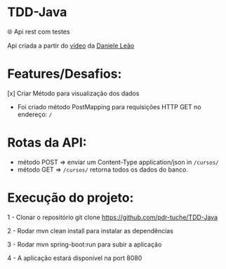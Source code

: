 # TDD-Java

🌐 Api rest com testes

Api criada a partir do [vídeo](https://youtu.be/be3T6PXJEfk) da [Daniele Leão](https://github.com/danileao)

# Features/Desafios:

[x] Criar Método para visualização dos dados

  - Foi criado método PostMapping para requisições HTTP GET no endereço: `/`
  
# Rotas da API:
- método POST => enviar um Content-Type	application/json in `/cursos/`
- método GET => `/cursos/` retorna todos os dados do banco.
  
# Execução do projeto:

1 - Clonar o repositório git clone https://github.com/pdr-tuche/TDD-Java

2 - Rodar mvn clean install para instalar as dependências

3 - Rodar mvn spring-boot:run para subir a aplicação

4 - A aplicação estará disponível na port 8080
